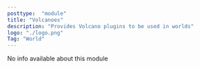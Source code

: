 ```yaml
---
posttype:  "module"  
title: "Volcanoes"
description: "Provides Volcano plugins to be used in worlds"
logo: "./logo.png"
Tag: "World"
---
```

No info available about this module
